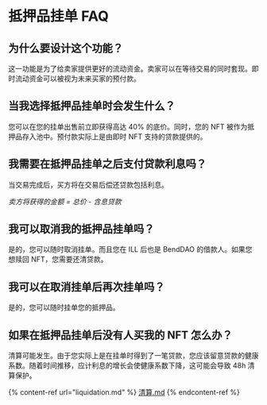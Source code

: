 # 抵押品挂单 FAQ

## 为什么要设计这个功能？

这一功能是为了给卖家提供更好的流动资金。卖家可以在等待交易的同时套现。即时流动资金可以被视为未来买家的预付款。&#x20;

## 当我选择抵押品挂单时会发生什么？

您可以在您的挂单出售前立即获得高达 40% 的底价。同时，您的 NFT 被作为抵押品存入池中。预付款实际上是由即时 NFT 支持的贷款提供的。

## 我需要在抵押品挂单之后支付贷款利息吗？

当交易完成后，买方将在交易后偿还贷款包括利息。&#x20;

_卖方将获得的金额 = 总价 - 含息贷款_

## 我可以取消我的抵押品挂单吗？

是的，您可以随时取消挂单。而且您在 ILL 后也是 BendDAO 的借款人。如果您想赎回 NFT，您需要还清贷款。

## 我可以在取消挂单后再次挂单吗？

是的，您可以随时挂单您的抵押品。&#x20;

## 如果在抵押品挂单后没有人买我的 NFT 怎么办？

清算可能发生。由于您实际上是在挂单时得到了一笔贷款，您应该留意贷款的健康系数。随着时间推移，应计利息的增长会使健康系数下降，这可能会导致 48h 清算保护。

{% content-ref url="liquidation.md" %}
[清算.md](liquidation.md)
{% endcontent-ref %}
